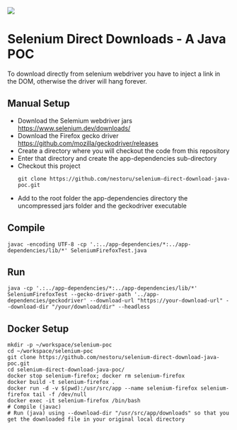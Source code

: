[![](https://www.paypalobjects.com/en_US/i/btn/btn_donateCC_LG.gif)](https://www.paypal.com/donate/?hosted_button_id=58F9TDDRBND4L)

# Selenium Direct Downloads - A Java POC
To download directly from selenium webdriver you have to inject a link in the DOM, otherwise the driver will hang forever.

## Manual Setup
- Download the Selemium webdriver jars https://www.selenium.dev/downloads/
- Download the Firefox gecko driver https://github.com/mozilla/geckodriver/releases
- Create a directory where you will checkout the code from this repository
- Enter that directory and create the app-dependencies sub-directory
- Checkout this project
  ```
  git clone https://github.com/nestoru/selenium-direct-download-java-poc.git
  ```
- Add to the root folder the app-dependencies directory the  uncompressed jars folder and the geckodriver executable

## Compile
```
javac -encoding UTF-8 -cp '.:../app-dependencies/*:../app-dependencies/lib/*' SeleniumFirefoxTest.java
```

## Run
```
java -cp '.:../app-dependencies/*:../app-dependencies/lib/*' SeleniumFirefoxTest --gecko-driver-path '../app-dependencies/geckodriver' --download-url "https://your-download-url" --download-dir "/your/download/dir" --headless
```

## Docker Setup

```
mkdir -p ~/workspace/selenium-poc
cd ~/workspace/selenium-poc
git clone https://github.com/nestoru/selenium-direct-download-java-poc.git
cd selenium-direct-download-java-poc/
docker stop selenium-firefox; docker rm selenium-firefox
docker build -t selenium-firefox .
docker run -d -v $(pwd):/usr/src/app --name selenium-firefox selenium-firefox tail -f /dev/null
docker exec -it selenium-firefox /bin/bash
# Compile (javac)
# Run (java) using --download-dir "/usr/src/app/downloads" so that you get the downloaded file in your original local directory
```

